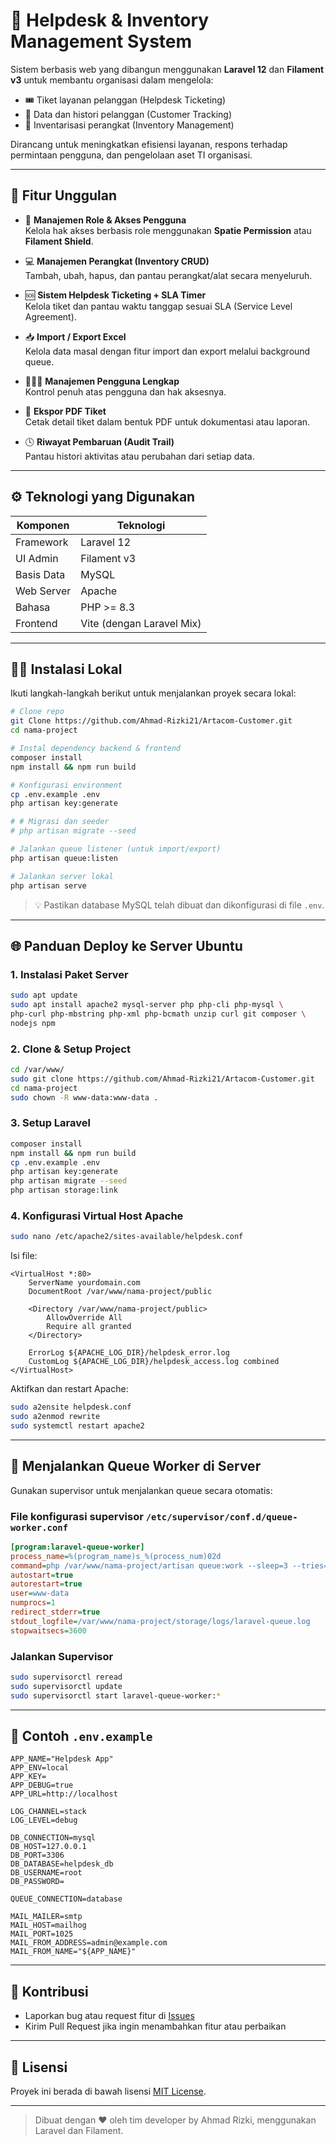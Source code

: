 # 🎫 Helpdesk & Inventory Management System

Sistem berbasis web yang dibangun menggunakan **Laravel 12** dan **Filament v3** untuk membantu organisasi dalam mengelola:

- 🎟️ Tiket layanan pelanggan (Helpdesk Ticketing)
- 👥 Data dan histori pelanggan (Customer Tracking)
- 🧰 Inventarisasi perangkat (Inventory Management)

Dirancang untuk meningkatkan efisiensi layanan, respons terhadap permintaan pengguna, dan pengelolaan aset TI organisasi.

---

## 🚀 Fitur Unggulan

- 🔐 **Manajemen Role & Akses Pengguna**  
  Kelola hak akses berbasis role menggunakan **Spatie Permission** atau **Filament Shield**.

- 💻 **Manajemen Perangkat (Inventory CRUD)**  
  Tambah, ubah, hapus, dan pantau perangkat/alat secara menyeluruh.

- 🆘 **Sistem Helpdesk Ticketing + SLA Timer**  
  Kelola tiket dan pantau waktu tanggap sesuai SLA (Service Level Agreement).

- 📥 **Import / Export Excel**  
  Kelola data masal dengan fitur import dan export melalui background queue.

- 🧑‍🤝‍🧑 **Manajemen Pengguna Lengkap**  
  Kontrol penuh atas pengguna dan hak aksesnya.

- 🧾 **Ekspor PDF Tiket**  
  Cetak detail tiket dalam bentuk PDF untuk dokumentasi atau laporan.

- 🕓 **Riwayat Pembaruan (Audit Trail)**  
  Pantau histori aktivitas atau perubahan dari setiap data.

---

## ⚙️ Teknologi yang Digunakan

| Komponen     | Teknologi                |
|--------------|---------------------------|
| Framework    | Laravel 12                |
| UI Admin     | Filament v3               |
| Basis Data   | MySQL                     |
| Web Server   | Apache                    |
| Bahasa       | PHP >= 8.3                |
| Frontend     | Vite (dengan Laravel Mix) |

---

## 🧑‍💻 Instalasi Lokal

Ikuti langkah-langkah berikut untuk menjalankan proyek secara lokal:

```bash
# Clone repo
git Clone https://github.com/Ahmad-Rizki21/Artacom-Customer.git
cd nama-project

# Instal dependency backend & frontend
composer install
npm install && npm run build

# Konfigurasi environment
cp .env.example .env
php artisan key:generate

# # Migrasi dan seeder
# php artisan migrate --seed

# Jalankan queue listener (untuk import/export)
php artisan queue:listen

# Jalankan server lokal
php artisan serve
```

> 💡 Pastikan database MySQL telah dibuat dan dikonfigurasi di file `.env`.

---

## 🌐 Panduan Deploy ke Server Ubuntu

### 1. Instalasi Paket Server

```bash
sudo apt update
sudo apt install apache2 mysql-server php php-cli php-mysql \
php-curl php-mbstring php-xml php-bcmath unzip curl git composer \
nodejs npm
```

### 2. Clone & Setup Project

```bash
cd /var/www/
sudo git clone https://github.com/Ahmad-Rizki21/Artacom-Customer.git
cd nama-project
sudo chown -R www-data:www-data .
```

### 3. Setup Laravel

```bash
composer install
npm install && npm run build
cp .env.example .env
php artisan key:generate
php artisan migrate --seed
php artisan storage:link
```

### 4. Konfigurasi Virtual Host Apache

```bash
sudo nano /etc/apache2/sites-available/helpdesk.conf
```

Isi file:

```apacheconf
<VirtualHost *:80>
    ServerName yourdomain.com
    DocumentRoot /var/www/nama-project/public

    <Directory /var/www/nama-project/public>
        AllowOverride All
        Require all granted
    </Directory>

    ErrorLog ${APACHE_LOG_DIR}/helpdesk_error.log
    CustomLog ${APACHE_LOG_DIR}/helpdesk_access.log combined
</VirtualHost>
```

Aktifkan dan restart Apache:

```bash
sudo a2ensite helpdesk.conf
sudo a2enmod rewrite
sudo systemctl restart apache2
```

---

## 🔁 Menjalankan Queue Worker di Server

Gunakan supervisor untuk menjalankan queue secara otomatis:

### File konfigurasi supervisor `/etc/supervisor/conf.d/queue-worker.conf`

```ini
[program:laravel-queue-worker]
process_name=%(program_name)s_%(process_num)02d
command=php /var/www/nama-project/artisan queue:work --sleep=3 --tries=3 --timeout=90
autostart=true
autorestart=true
user=www-data
numprocs=1
redirect_stderr=true
stdout_logfile=/var/www/nama-project/storage/logs/laravel-queue.log
stopwaitsecs=3600
```

### Jalankan Supervisor

```bash
sudo supervisorctl reread
sudo supervisorctl update
sudo supervisorctl start laravel-queue-worker:*
```

---

## 📄 Contoh `.env.example`

```dotenv
APP_NAME="Helpdesk App"
APP_ENV=local
APP_KEY=
APP_DEBUG=true
APP_URL=http://localhost

LOG_CHANNEL=stack
LOG_LEVEL=debug

DB_CONNECTION=mysql
DB_HOST=127.0.0.1
DB_PORT=3306
DB_DATABASE=helpdesk_db
DB_USERNAME=root
DB_PASSWORD=

QUEUE_CONNECTION=database

MAIL_MAILER=smtp
MAIL_HOST=mailhog
MAIL_PORT=1025
MAIL_FROM_ADDRESS=admin@example.com
MAIL_FROM_NAME="${APP_NAME}"
```

---

## 🤝 Kontribusi

- Laporkan bug atau request fitur di [Issues](https://github.com/Ahmad-Rizki21/Artacom-Customer/issues)
- Kirim Pull Request jika ingin menambahkan fitur atau perbaikan

---

## 📜 Lisensi

Proyek ini berada di bawah lisensi [MIT License](LICENSE).

---

> Dibuat dengan ❤️ oleh tim developer by Ahmad Rizki, menggunakan Laravel dan Filament.
